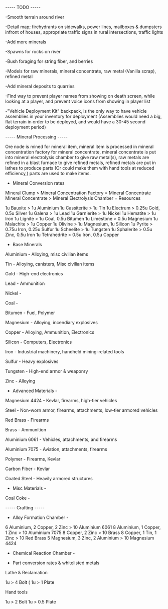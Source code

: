 ----- TODO -----

-Smooth terrain around river

-Detail map; firehydrants on sidewalks, power lines, mailboxes & dumpsters infront of houses, appropriate traffic signs in rural intersections, traffic lights

-Add more minerals

-Spawns for rocks on river

-Bush foraging for string fiber, and berries

-Models for raw minerals, mineral concentrate, raw metal (Vanilla scrap), refined metal

-Add mineral deposits to quarries

-Find way to prevent player names from showing on death screen, while looking at a player, and prevent voice icons from showing in player list

-"Vehicle Deployment Kit" backpack, is the only way to have vehicle assemblies in your inventory for deployment (Assemblies would need a big, flat terrain in order to be deployed, and would have a 30-45 second deployment period)



----- Mineral Processing -----

Ore node is mined for mineral item, mineral item is processed in mineral concentration factory for mineral concentrate, mineral concentrate is put into mineral electrolysis chamber to give raw metal(s), raw metals are refined in a blast furnace to give refined metals, refined metals are put in lathes to produce parts (Or could make them with hand tools at reduced efficiency,) parts are used to make items.




- Mineral Conversion rates

Mineral Clump > Mineral Concentration Factory = Mineral Concentrate
Mineral Concentrate > Mineral Electrolysis Chamber = Resources


1u Bauxite > 1u Aluminium
1u Cassiterite > 1u Tin
1u Electrum > 0.25u Gold, 0.5u Silver
1u Galena > 1u Lead
1u Garnierite > 1u Nickel
1u Hematite > 1u Iron
1u Lignite > 1u Coal, 0.5u Bitumen
1u Limestone > 0.5u Magnesium
1u Malachite > 1u Copper
1u Olivine > 1u Magnesium, 1u Silicon
1u Pyrite > 0.75u Iron, 0.25u Sulfur
1u Scheelite > 1u Tungsten
1u Sphalerite > 0.5u Zinc, 0.5u Iron
1u Tetrahedrite > 0.5u Iron, 0.5u Copper





- Base Minerals



Aluminium - Alloying, misc civilian items

Tin - Alloying, canisters, Misc civilian items

Gold - High-end electronics

Lead - Ammunition

Nickel - 

Coal - 

Bitumen - Fuel, Polymer

Magnesium - Alloying, incendiary explosives

Copper - Alloying, Ammunition, Electronics

Silicon - Computers, Electronics

Iron - Industrial machinery, handheld mining-related tools

Sulfur - Heavy explosives

Tungsten - High-end armor & weaponry

Zinc - Alloying



- Advanced Materials -



Magnesium 4424 - Kevlar, firearms, high-tier vehicles

Steel - Non-worn armor, firearms, attachments, low-tier armored vehicles

Red Brass - Firearms

Brass - Ammunition

Aluminium 6061 - Vehicles, attachments, and firearms

Aluminium 7075 - Aviation, attachments, firearms

Polymer - Firearms, Kevlar

Carbon Fiber - Kevlar

Coated Steel - Heavily armored structures



- Misc Materials -



Coal Coke - 



----- Crafting -----





- Alloy Formation Chamber -

6 Aluminium, 2 Copper, 2 Zinc			> 10 Aluminium 6061
8 Aluminium, 1 Copper, 1 Zinc			> 10 Aluminium 7075
8 Copper, 2 Zinc						> 10 Brass
8 Copper, 1 Tin, 1 Zinc					> 10 Red Brass
5 Magnesium, 3 Zinc, 2 Aluminium		> 10 Magnesium 4424





- Chemical Reaction Chamber -


























- Part conversion rates & whitelisted metals


Lathe & Reclamation

1u > 4 Bolt (
1u > 1 Plate


Hand tools

1u > 2 Bolt
1u > 0.5 Plate



